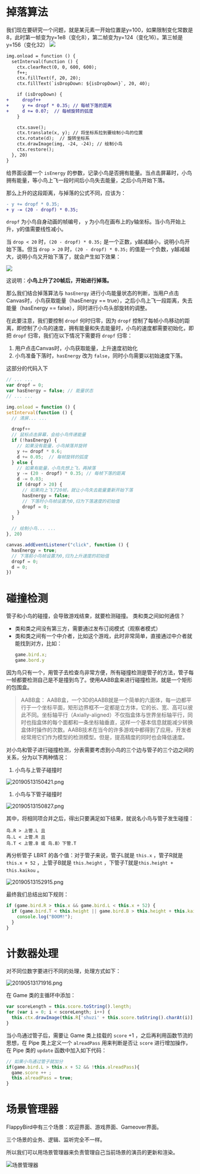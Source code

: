 # 掉落算法
我们现在要研究一个问题，就是某元素一开始位置是y=100，如果限制变化常数是8，此时第一帧变为y=1e8（变化8），第二帧变为y=124（变化16）。第三帧是y=156（变化32）
![](http://markdown.img.esunr.xyz/20190510210237.png)

```diff
img.onload = function () {
  setInterval(function () {
    ctx.clearRect(0, 0, 600, 600);
    f++;
    ctx.fillText(f, 20, 20);
    ctx.fillText(`isDropDown: ${isDropDown}`, 20, 40);

    if (isDropDown) {
+     dropf++
+     y += dropf * 0.35; // 每帧下落的距离
+     d += 0.07;  // 每帧旋转的弧度
    }

    ctx.save();
    ctx.translate(x, y); // 将坐标系拉到要绘制小鸟的位置
    ctx.rotate(d);  // 旋转坐标系
    ctx.drawImage(img, -24, -24); // 绘制小鸟
    ctx.restore();
  }, 20)
}
```

给界面设置一个 `isEnergy` 的参数，记录小鸟是否拥有能量。当点击屏幕时，小鸟拥有能量，等小鸟上飞一段时间后小鸟失去能量，之后小鸟开始下落。

那么上升的这段距离，与掉落的公式不同，应该为：

```diff
- y += dropf * 0.35;
+ y -= (20 - dropf) * 0.35;
```

`dropf` 为小鸟自身动画的帧编号， `y` 为小鸟在画布上的y轴坐标。当小鸟开始上升，y的值需要线性减小。

当 `drop < 20` 时，`(20 - dropf) * 0.35;` 是一个正数，y越减越小，说明小鸟开始下落。但当 `drop > 20` 时，`(20 - dropf) * 0.35;` 的值是一个负数，y越减越大，说明小鸟又开始下落了，就会产生如下效果：

![](http://markdown.img.esunr.xyz/垃圾箱.gif)

这说明：**小鸟上升了20帧后，开始进行掉落。**

那么我们结合掉落算法与 `hasEnergy` 进行小鸟能量状态的判断，当用户点击Canvas时，小鸟获取能量（hasEnergy == true），之后小鸟上飞一段距离，失去能量（hasEnergy == false），同时进行小鸟头部旋转的调整。

在此要注意，我们要控制 `dropf` 何时归零，因为 `dropf` 控制了每帧小鸟移动的距离，即控制了小鸟的速度，拥有能量和失去能量时，小鸟的速度都需要初始化，即把 `dropf` 归零，我们在以下情况下需要将 `dropf` 归零：

1. 用户点击Canvas时，小鸟获取能量，上升速度初始化
2. 小鸟准备下落时，`hasEnergy` 改为 `false`，同时小鸟需要以初始速度下落。

这部分的代码入下
```js
// ... ...
var dropf = 0;
var hasEnergy = false; // 能量状态
// ... ...

img.onload = function () {
setInterval(function () {
  // 清屏... ...
  
  dropf++
  // 鼠标点击屏幕，会给小鸟传递能量
  if (!hasEnergy) {
    // 如果没有能量，小鸟掉落并旋转
    y += dropf * 0.6;
    d += 0.05;  // 每帧旋转的弧度
  } else {
    // 如果有能量，小鸟先想上飞，再掉落
    y -= (20 - dropf) * 0.35; // 每帧下落的距离
    d -= 0.03;
    if (dropf > 20) {
      // 如果向上飞了20帧，就让小鸟失去能量重新开始下落
      hasEnergy = false;
      // 下落时小鸟帧设置为0,归为下落速度的初始值
      dropf = 0;
    }
  }

  // 绘制小鸟... ...
}, 20)

canvas.addEventListener("click", function () {
  hasEnergy = true;
  // 下落前小鸟帧设置为0,归为上升速度的初始值
  dropf = 0;
  d = 0;
})
```


# 碰撞检测
管子和小鸟的碰撞，会导致游戏结束，就要检测碰撞。
类和类之间如何通信？

- 类和类之间没有第三方，需要通过发布订阅模式（观察者模式）
- 类和类之间有一个中介者，比如这个游戏，此时非常简单，直接通过中介者就能找到对方，比如：
   ```js
   game.bird.x;
   game.bord.y
   ```

因为鸟只有一个，用管子去检查鸟非常方便，所有碰撞检测是管子的方法，管子每一帧都要检测自己是不是撞到鸟了。使用AABB盒来进行碰撞检测，就是一个矩形的包围盒。 

> AABB盒： AABB盒，一个3D的AABB就是一个简单的六面体，每一边都平行于一个坐标平面，矩形边界框不一定都是立方体，它的长、宽、高可以彼此不同。坐标轴平行（Axially-aligned）不仅指盒体与世界坐标轴平行，同时也指盒体的每个面都和一条坐标轴垂直，这样一个基本信息就能减少转换盒体时操作的次数。AABB技术在当今的许多游戏中都得到了应用，开发者经常用它们作为模型的检测模型。但是，提高精度的同时也会降低速度。 

对小鸟和管子进行碰撞检测，分表需要考虑到小鸟的三个边与管子的三个边之间的关系，分为以下两种情况：

1. 小鸟与上管子碰撞时

![20190513150421.png](http://img.cdn.esunr.xyz/markdown/20190513150421.png)

1. 小鸟与下管子碰撞时

![20190513150827.png](http://img.cdn.esunr.xyz/markdown/20190513150827.png)

其中，将相同项合并之后，得出只要满足如下结果，就说名小鸟与管子发生碰撞：

```
鸟.R > 上管.L 且
鸟.L < 上管.R 且
鸟.T < 上管.B 或 鸟.B〉下管.T
```

再分析管子 LBRT 的各个值：对于管子来说，管子L就是 `this.x` ，管子R就是 `this.x + 52` ，上管子B就是 `this.height` ，下管子T就是`this.height + this.kaikou` 。

![20190513152915.png](http://img.cdn.esunr.xyz/markdown/20190513152915.png)

最终我们总结出如下规则：
```javascript
if (game.bird.R > this.x && game.bird.L < this.x + 52) {
  if (game.bird.T < this.height || game.bird.B > this.height + this.kaikou) {
    console.log("BOOM!");
  }
}
```

# 计数器处理

对不同位数字要进行不同的处理，处理方式如下：

![20190513171916.png](http://img.cdn.esunr.xyz/markdown/20190513171916.png)

在 Game 类的主循环中添加：

```js
var scoreLength = this.score.toString().length;
for (var i = 0; i < scoreLength; i++) {
  this.ctx.drawImage(this.R['shuzi' + this.score.toString().charAt(i)], this.canvas.width / 2 + 32 * (i - scoreLength / 2), 100);
}
```

当小鸟通过管子后，需要让 Game 类上挂载的 `score` +1 ，之后再利用函数节流的思想，在 Pipe 类上定义一个 `alreadPass` 用来判断是否让 `score` 进行增加操作，在 Pipe 类的 `update` 函数中加入如下代码：
```js
// 如果小鸟通过管子就加分
if(game.bird.L > this.x + 52 && !this.alreadPass){
  game.score ++ ;
  this.alreadPass = true;
}
```

# 场景管理器

FlappyBird中有三个场景：欢迎界面、游戏界面、Gameover界面。

三个场景的业务、逻辑、监听完全不一样。

所以我们可以用场景管理器来负责管理自己当前场景的演员的更新和渲染。

![场景管理器](http://img.cdn.esunr.xyz/markdown/20190513194730.png)










